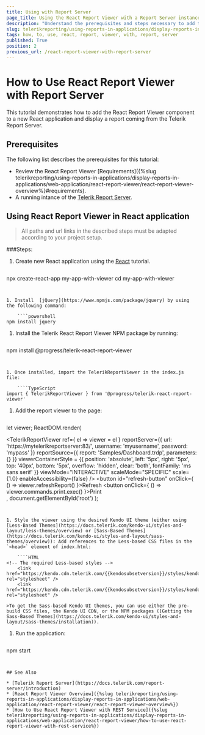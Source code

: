 ```yaml
---
title: Using with Report Server
page_title: Using the React Report Viewer with a Report Server instance
description: "Understand the prerequisites and steps necessary to add the React Report Viewer component to a new React application. Learn how to display a report coming from a Telerik Report Server."
slug: telerikreporting/using-reports-in-applications/display-reports-in-applications/web-application/react-report-viewer/how-to-use-react-report-viewer-with-report-server
tags: how, to, use, react, report, viewer, with, report, server
published: True
position: 2
previous_url: /react-report-viewer-with-report-server
---
```


# How to Use React Report Viewer with Report Server

This tutorial demonstrates how to add the React Report Viewer component to a new React application and display a report coming from the Telerik Report Server.

## Prerequisites

The following list describes the prerequisites for this tutorial:

* Review the React Report Viewer [Requirements]({%slug telerikreporting/using-reports-in-applications/display-reports-in-applications/web-application/react-report-viewer/react-report-viewer-overview%}#requirements).
* A running intance of the [Telerik Report Server](https://docs.telerik.com/report-server/introduction).

## Using React Report Viewer in React application

> All paths and url links in the described steps must be adapted according to your project setup.

###Steps:

1. Create new React application using the [React](https://reactjs.org/docs/create-a-new-react-app.html) tutorial.

	````powershell
npx create-react-app my-app-with-viewer
	cd my-app-with-viewer
````


1. Install  [jQuery](https://www.npmjs.com/package/jquery) by using the following command:

	````powershell
npm install jquery
````


1. Install the Telerik React Report Viewer NPM package by running:

	````powershell
npm install @progress/telerik-react-report-viewer
````


1. Once installed, import the TelerikReportViewer in the index.js file: 

	````TypeScript
import { TelerikReportViewer } from '@progress/telerik-react-report-viewer'
````


1. Add the report viewer to the page:

	````TypeScript
let viewer;
	ReactDOM.render(
		<div>
			<TelerikReportViewer
				ref={ el => viewer = el }
				reportServer={{
					url: 'https://mytelerikreportserver:83/',
					username: 'myusername',
					password: 'mypass'
				}}
				reportSource={{
					report: 'Samples/Dashboard.trdp',
					parameters: {}
				}}
				viewerContainerStyle = {{
					position: 'absolute',
					left: '5px',
					right: '5px',
					top: '40px',
					bottom: '5px',
					overflow: 'hidden',
					clear: 'both',
					fontFamily: 'ms sans serif'
				}}
				viewMode="INTERACTIVE"
				scaleMode="SPECIFIC"
				scale={1.0}
				enableAccessibility={false} />
			<button id="refresh-button" onClick={ () => viewer.refreshReport() }>Refresh</button>
			<button onClick={ () => viewer.commands.print.exec() }>Print</button>
		</div>,
		document.getElementById('root')
	);
````


1. Style the viewer using the desired Kendo UI theme (еither using [Less-Based Themes](https://docs.telerik.com/kendo-ui/styles-and-layout/less-themes/overview) or [Sass-Based Themes](https://docs.telerik.com/kendo-ui/styles-and-layout/sass-themes/overview)): Add references to the Less-based CSS files in the `<head>` element of index.html:

	````HTML
<!-- The required Less-based styles -->
	<link href="https://kendo.cdn.telerik.com/{{kendosubsetversion}}/styles/kendo.common.min.css" rel="stylesheet" />
	<link href="https://kendo.cdn.telerik.com/{{kendosubsetversion}}/styles/kendo.blueopal.min.css" rel="stylesheet" />
````

	>To get the Sass-based Kendo UI themes, you can use either the pre-build CSS files, the Kendo UI CDN, or the NPM packages ([Getting the Sass-Based Themes](https://docs.telerik.com/kendo-ui/styles-and-layout/sass-themes/installation)).

1. Run the application:

	````powershell
npm start
````


## See Also

* [Telerik Report Server](https://docs.telerik.com/report-server/introduction)
* [React Report Viewer Overview]({%slug telerikreporting/using-reports-in-applications/display-reports-in-applications/web-application/react-report-viewer/react-report-viewer-overview%})
* [How to Use React Report Viewer with REST Service]({%slug telerikreporting/using-reports-in-applications/display-reports-in-applications/web-application/react-report-viewer/how-to-use-react-report-viewer-with-rest-service%})
